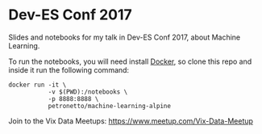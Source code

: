# Dev-ES Conf 2017

Slides and notebooks for my talk in Dev-ES Conf 2017, about Machine Learning.

To run the notebooks, you will need install [Docker](https://docs.docker.com/engine/installation/), so clone this repo and inside it run the following command:

```
docker run -it \
           -v $(PWD):/notebooks \
           -p 8888:8888 \
           petronetto/machine-learning-alpine
```

Join to the Vix Data Meetups: https://www.meetup.com/Vix-Data-Meetup
